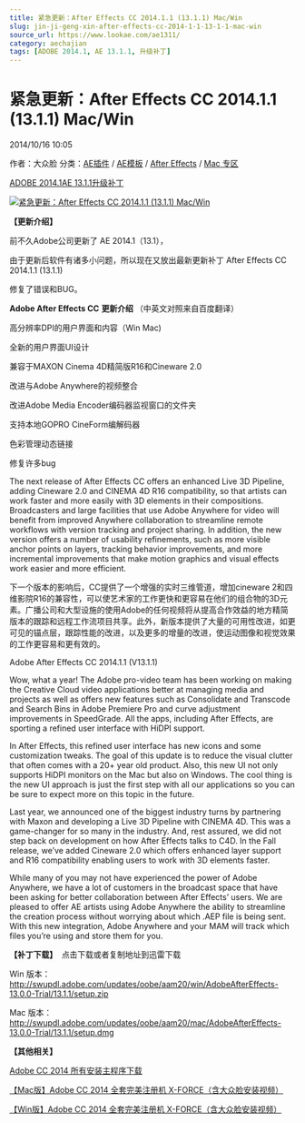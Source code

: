 ```yaml
---
title: 紧急更新：After Effects CC 2014.1.1 (13.1.1) Mac/Win
slug: jin-ji-geng-xin-after-effects-cc-2014-1-1-13-1-1-mac-win
source_url: https://www.lookae.com/ae1311/
category: aechajian
tags: [ADOBE 2014.1, AE 13.1.1, 升级补丁]
---
```

# 紧急更新：After Effects CC 2014.1.1 (13.1.1) Mac/Win

2014/10/16 10:05

作者：大众脸
分类：[AE插件](https://www.lookae.com/after-effects/aechajian/) / [AE模板](https://www.lookae.com/after-effects/other-after-effects/) / [After Effects](https://www.lookae.com/after-effects/) / [Mac 专区](https://www.lookae.com/mac-osx/)

[ADOBE 2014.1](https://www.lookae.com/tag/adobe-2014-1/)[AE 13.1.1](https://www.lookae.com/tag/ae-13-1-1/)[升级补丁](https://www.lookae.com/tag/%e5%8d%87%e7%ba%a7%e8%a1%a5%e4%b8%81/)

[![紧急更新：After Effects CC 2014.1.1 (13.1.1) Mac/Win](https://www.lookae.com/wp-content/uploads/2014/10/AE1311.jpg "紧急更新：After Effects CC 2014.1.1 (13.1.1) Mac/Win-LookAE.com")](https://www.lookae.com/wp-content/uploads/2014/10/AE1311.jpg)

**【更新介绍】**

前不久Adobe公司更新了 AE 2014.1（13.1），

由于更新后软件有诸多小问题，所以现在又放出最新更新补丁 After Effects CC 2014.1.1 (13.1.1)

修复了错误和BUG。

**Adobe After Effects CC** **更新介绍** （中英文对照来自百度翻译）

高分辨率DPI的用户界面和内容（Win Mac)

全新的用户界面UI设计

兼容于MAXON Cinema 4D精简版R16和Cineware 2.0

改进与Adobe Anywhere的视频整合

改进Adobe Media Encoder编码器监视窗口的文件夹

支持本地GOPRO CineForm编解码器

色彩管理动态链接

修复许多bug

The next release of After Effects CC offers an enhanced Live 3D Pipeline, adding Cineware 2.0 and CINEMA 4D R16 compatibility, so that artists can work faster and more easily with 3D elements in their compositions. Broadcasters and large facilities that use Adobe Anywhere for video will benefit from improved Anywhere collaboration to streamline remote workflows with version tracking and project sharing. In addition, the new version offers a number of usability refinements, such as more visible anchor points on layers, tracking behavior improvements, and more incremental improvements that make motion graphics and visual effects work easier and more efficient.

下一个版本的影响后，CC提供了一个增强的实时三维管道，增加cineware 2和四维影院R16的兼容性，可以使艺术家的工作更快和更容易在他们的组合物的3D元素。广播公司和大型设施的使用Adobe的任何视频将从提高合作效益的地方精简版本的跟踪和远程工作流项目共享。此外，新版本提供了大量的可用性改进，如更可见的锚点层，跟踪性能的改进，以及更多的增量的改进，使运动图像和视觉效果的工作更容易和更有效的。

Adobe After Effects CC 2014.1.1 (V13.1.1)

Wow, what a year! The Adobe pro-video team has been working on making the Creative Cloud video applications better at managing media and projects as well as offers new features such as Consolidate and Transcode and Search Bins in Adobe Premiere Pro and curve adjustment improvements in SpeedGrade. All the apps, including After Effects, are sporting a refined user interface with HiDPI support.

In After Effects, this refined user interface has new icons and some customization tweaks. The goal of this update is to reduce the visual clutter that often comes with a 20+ year old product. Also, this new UI not only supports HiDPI monitors on the Mac but also on Windows. The cool thing is the new UI approach is just the first step with all our applications so you can be sure to expect more on this topic in the future.

Last year, we announced one of the biggest industry turns by partnering with Maxon and developing a Live 3D Pipeline with CINEMA 4D. This was a game-changer for so many in the industry. And, rest assured, we did not step back on development on how After Effects talks to C4D. In the Fall release, we’ve added Cineware 2.0 which offers enhanced layer support and R16 compatibility enabling users to work with 3D elements faster.

While many of you may not have experienced the power of Adobe Anywhere, we have a lot of customers in the broadcast space that have been asking for better collaboration between After Effects’ users. We are pleased to offer AE artists using Adobe Anywhere the ability to streamline the creation process without worrying about which .AEP file is being sent. With this new integration, Adobe Anywhere and your MAM will track which files you’re using and store them for you.

**【补丁下载】**  点击下载或者复制地址到迅雷下载

Win 版本：<http://swupdl.adobe.com/updates/oobe/aam20/win/AdobeAfterEffects-13.0.0-Trial/13.1.1/setup.zip>

Mac 版本：<http://swupdl.adobe.com/updates/oobe/aam20/mac/AdobeAfterEffects-13.0.0-Trial/13.1.1/setup.dmg>

**【其他相关】**

[Adobe CC 2014 所有安装主程序下载](https://www.lookae.com/cc2014/)

[【Mac版】Adobe CC 2014 全套完美注册机 X-FORCE（含大众脸安装视频）](https://www.lookae.com/maccc2014xf/)

[【Win版】Adobe CC 2014 全套完美注册机 X-FORCE（含大众脸安装视频）](https://www.lookae.com/cc2014xf/)
